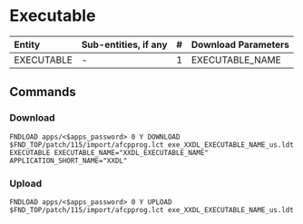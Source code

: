 # Executable

| Entity      | Sub-entities, if any |  #   | Download Parameters   |
| :----       | :--------            | :--: | :----   |
| EXECUTABLE  |          -           | 1    |EXECUTABLE_NAME    |


## Commands

### Download 

```
FNDLOAD apps/<$apps_password> 0 Y DOWNLOAD $FND_TOP/patch/115/import/afcpprog.lct exe_XXDL_EXECUTABLE_NAME_us.ldt EXECUTABLE EXECUTABLE_NAME="XXDL_EXECUTABLE_NAME" APPLICATION_SHORT_NAME="XXDL"
```

### Upload

```
FNDLOAD apps/<$apps_password> 0 Y UPLOAD $FND_TOP/patch/115/import/afcpprog.lct exe_XXDL_EXECUTABLE_NAME_us.ldt
```

<br>

